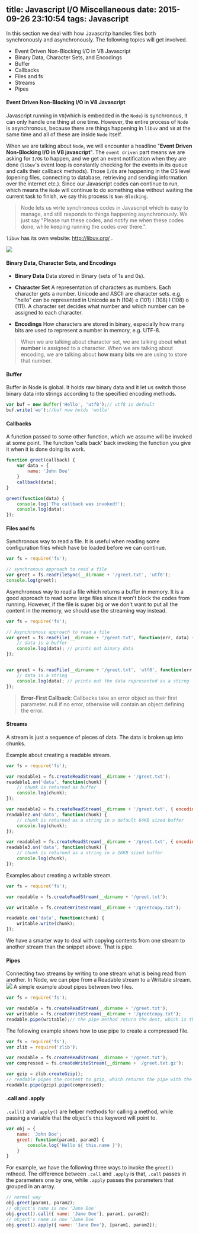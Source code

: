 title: Javascript I/O Miscellaneous
date: 2015-09-26 23:10:54
tags: Javascript
---
In this section we deal with how Javascritp handles files both synchronously and asynchronously. The following topics will get involved.
- Event Driven Non-Blocking I/O in V8 Javascript
- Binary Data, Character Sets, and Encodings
- Buffer
- Callbacks
- Files and fs
- Streams
- Pipes

<!-- more -->

#### Event Driven Non-Blocking I/O in V8 Javascript
Javascript running in `V8`(which is embedded in the `Node`) is synchronous, it can only handle one thing at one time. However, the entire process of `Node` is asynchronous, because there are things happening in `libuv` and `V8` at the same time and all of these are inside `Node` itself.

When we are talking about `Node`, we will encounter a headline "**Event Driven Non-Blocking I/O in V8 javascript**". The `event driven` part means we are asking for `I/O`s to happen, and we get an event notification when they are done (`libuv`'s event loop is constantly checking for the events in its queue and calls their callback methods).  Those `I/O`s are happening in the OS level (opening files, connecting to database, retrieving and sending information over the internet etc.). Since our Javascript codes can continue to run, which means the `Node` will continue to do something else without waiting the current task to finish, we say this process is `Non-Blocking`.

> Node lets us wirte synchronous codes in Javascript which is easy to manage, and still responds to things happening asynchronously. We just say "Please run these codes, and notify me when these codes done,  while keeping running the codes over there.".

`libuv` has its own website: http://libuv.org/ .

![](non_blocking_io.png)


#### Binary Data, Character Sets, and Encodings
- **Binary Data**
Data stored in Binary (sets of 1s and 0s).

- **Character Set**
A representation of characters as numbers. Each character gets a number. Unicode and ASCII are character sets. e.g. "hello" can be represented in Unicode as h (104) e (101) l (108) l (108) o (111). A character set decides what number and which number can be assigned to each character.

- **Encodings**
How characters are stored in binary, especially how many bits are used to represent a number in memory, e.g. UTF-8.

> When we are talking about character set, we are talking about **what number** is assigned to a character. When we are talking about encoding, we are talking about **how many bits** we are using to store that number.

#### Buffer
Buffer in Node is global. It holds raw binary data and it let us switch those binary data into strings according to the specified encoding methods.
```  javascript
var buf = new Buffer('Hello', 'utf8');// utf8 is default
buf.write('wo');//buf now holds 'wollo'
```

#### Callbacks
A function passed to some other function, which we assume will be invoked at some point. The function 'calls back' back invoking the function you give it when it is done doing its work.
``` javascript
function greet(callback) {
	var data = {
		name: 'John Doe'
	}
	callback(data);
}

greet(function(data) {
	console.log('The callback was invoked!');
	console.log(data);
});
```

#### Files and fs
Synchronous way to read a file. It is useful when reading some configuration files which have be loaded before we can continue.
``` javascript
var fs = require('fs');

// synchronous approach to read a file
var greet = fs.readFileSync(__dirname + '/greet.txt', 'utf8');
console.log(greet);
```
Asynchronous way to read a file which returns a buffer in memory. It is a good approach to read some large files since it won't block the codes from running. However, if the file is super big or we don't want to put all the content in the memory, we should use the streaming way instead.
``` javascript
var fs = require('fs');

// Asynchronous approach to read a file
var greet = fs.readFile(__dirname + '/greet.txt', function(err, data) {
    // data is a buffer
    console.log(data); // prints out binary data
});


var greet = fs.readFile(__dirname + '/greet.txt', 'utf8', function(err, data) {
    // data is a string
    console.log(data); // prints out the data represented as a stirng
});
```

> **Error-First Callback**: Callbacks take an error object as their first parameter. null if no error, otherwise will contain an object defining the error.

#### Streams
A stream is just a sequence of pieces of data. The data is broken up into chunks.

Example about creating a readable stream.
``` javascript
var fs = require('fs');

var readable1 = fs.createReadStream(__dirname + '/greet.txt');
readable1.on('data', function(chunk) {
    // chunk is returned as buffer
    console.log(chunk);
});

var readable2 = fs.createReadStream(__dirname + '/greet.txt', { encoding: 'utf8' });
readable2.on('data', function(chunk) {
    // chunk is returned as a string in a default 64KB sized buffer
    console.log(chunk);
});

var readable3 = fs.createReadStream(__dirname + '/greet.txt', { encoding: 'utf8', highWaterMark: 16 * 1024});
readable3.on('data', function(chunk) {
    // chunk is returned as a string in a 16KB sized buffer
    console.log(chunk);
});
```
Examples about creating a writable stream.
``` javascript
var fs = require('fs');

var readable = fs.createReadStream(__dirname + '/greet.txt');

var writable = fs.createWriteStream(__dirname + '/greetcopy.txt');

readable.on('data', function(chunk) {
    writable.write(chunk);
});
```
We have a smarter way to deal with copying contents from one stream to another stream than the snippet above. That is pipe.

#### Pipes
Connecting two streams by writing to one stream what is being read from another. In Node, we can pipe from a Readable stream to a Writable stream.
![](pipes.png)
A simple example about pipes between two files.
``` javascript
var fs = require('fs');

var readable = fs.createReadStream(__dirname + '/greet.txt');
var writable = fs.createWriteStream(__dirname + '/greetcopy.txt');
readable.pipe(writable);// the pipe method return the dest, which is the writable
```
The following example shows how to use pipe to create a compressed file.
``` javascript
var fs = require('fs');
var zlib = require('zlib');

var readable = fs.createReadStream(__dirname + '/greet.txt');
var compressed = fs.createWriteStream(__dirname + '/greet.txt.gz');

var gzip = zlib.createGzip();
// readable pipes the content to gzip, which returns the pipe with the  compressed data, and then these data are finally piped to the compressed file.
readable.pipe(gzip).pipe(compressed);
```

#### .call and .apply
`.call()` and `.apply()` are helper methods for calling a method, while passing a variable that the object's `this` keyword will point to.

``` javascript
var obj = {
	name: 'John Doe';
	greet: function(param1, param2) {
		console.log('Hello ${ this.name }');
	}
}
```
For example, we have the following three ways to invoke the `greet()` mtheod. The difference between `.call` and `.apply` is that, `.call` passes in the parameters one by one, while `.apply` passes the parameters that grouped in an array.
``` javascript
// normal way
obj.greet(param1, param2);
// object's name is now 'Jane Doe'
obj.greet().call({ name: 'Jane Doe'}, param1, param2);
// object's name is now 'Jane Doe'
obj.greet().apply({ name: 'Jane Doe'}, [param1, param2]);
```